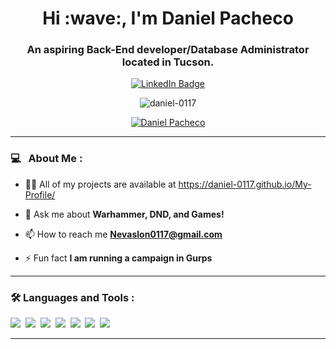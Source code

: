 <div id="header" align="center">
  <h1 align="center">Hi :wave:, I'm Daniel Pacheco</h1>
  <h3 align="center">An aspiring Back-End developer/Database Administrator located in Tucson.</h3>
  <div id="badges">
    <a href="https://www.linkedin.com/in/daniel-mercer-pacheco/">
      <img src="https://img.shields.io/badge/LinkedIn-blue?style=for-the-badge&logo=linkedin&logoColor=white" alt="LinkedIn Badge"/>
    </a>
    <p> <img src="https://komarev.com/ghpvc/?username=daniel-0117&label=Profile%20views&color=0e75b6&style=flat" alt="daniel-0117" /> </p>
  </div>
</div>
<p align="center"> <a href="https://github.com/ryo-ma/github-profile-trophy"><img src="https://github-profile-trophy.vercel.app/?username=daniel-0117&theme=onedark" alt="Daniel Pacheco" /></a> </p>

---
### 💻 &nbsp; About Me :

- 👨‍💻 All of my projects are available at https://daniel-0117.github.io/My-Profile/

- 💬 Ask me about **Warhammer, DND, and Games!**

- 📫 How to reach me **Nevaslon0117@gmail.com**

- ⚡ Fun fact **I am running a campaign in Gurps**

---

### :hammer_and_wrench: Languages and Tools :
<div>
  <img src="https://img.shields.io/badge/MongoDB-4EA94B?style=for-the-badge&logo=mongodb&logoColor=white"/>&nbsp;
  <img src="https://img.shields.io/badge/Express.js-404D59?style=for-the-badge"/>&nbsp;
  <img src="https://img.shields.io/badge/React-20232A?style=for-the-badge&logo=react&logoColor=61DAFB"/>&nbsp;
  <img src="https://img.shields.io/badge/Node.js-43853D?style=for-the-badge&logo=node.js&logoColor=white"/>&nbsp;
  <img src="https://img.shields.io/badge/MySQL-00000F?style=for-the-badge&logo=mysql&logoColor=white"/>&nbsp;
  <img src="https://img.shields.io/badge/Bootstrap-563D7C?style=for-the-badge&logo=bootstrap&logoColor=white"/>&nbsp;
  <img src="https://img.shields.io/badge/Jest-323330?style=for-the-badge&logo=Jest&logoColor=white"/>&nbsp;
</div>

---
